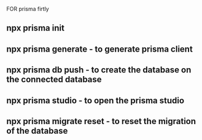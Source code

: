 FOR prisma firtly 
## npx prisma init
## npx prisma generate - to generate prisma client
## npx prisma db push - to create the database on the connected database
## npx prisma studio - to open the prisma studio
## npx prisma migrate reset - to reset the migration of the database